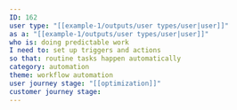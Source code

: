 ```yaml
---
ID: 162
user type: "[[example-1/outputs/user types/user|user]]"
as a: "[[example-1/outputs/user types/user|user]]"
who is: doing predictable work
I need to: set up triggers and actions
so that: routine tasks happen automatically
category: automation
theme: workflow automation
user journey stage: "[[optimization]]"
customer journey stage:
---
```

